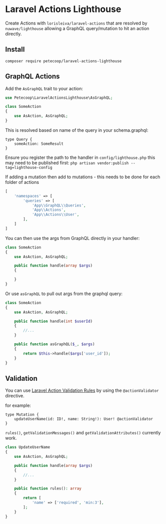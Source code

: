 # Laravel Actions Lighthouse

Create Actions with `lorisleiva/laravel-actions` that are resolved by `nuwave/lighthouse` allowing a GraphQL query/mutation to hit an action directly.

## Install

```
composer require petecoop/laravel-actions-lighthouse
```

## GraphQL Actions

Add the `AsGraphQL` trait to your action:

```php
use Petecoop\LaravelActionsLighthouse\AsGraphQL;

class SomeAction
{
    use AsAction, AsGraphQL;
}
```

This is resolved based on name of the query in your schema.graphql:

```gql
type Query {
    someAction: SomeResult
}
```

Ensure you register the path to the handler in `config/lighthouse.php` this may need to be published first: `php artisan vendor:publish --tag=lighthouse-config`

If adding a mutation then add to mutations - this needs to be done for each folder of actions
```php
[
    'namespaces' => [
        'queries' => [
            'App\\GraphQL\\Queries',
            'App\\Actions',
            'App\\Actions\\User',
        ],
    ]
]
```

You can then use the args from GraphQL directly in your handler:

```php
class SomeAction
{
    use AsAction, AsGraphQL;

    public function handle(array $args)
    {

    }
}
```

Or use `asGraphQL` to pull out args from the graphql query:

```php
class SomeAction
{
    use AsAction, AsGraphQL;

    public function handle(int $userId)
    {
        //...
    }

    public function asGraphQL($_, $args)
    {
        return $this->handle($args['user_id']);
    }
}
```

## Validation

You can use [Laravel Action Validation Rules](https://laravelactions.com/2.x/add-validation-to-controllers.html#adding-validation-rules) by using the `@actionValidator` directive.

for example:

```gql
type Mutation {
    updateUserName(id: ID!, name: String!): User! @actionValidator
}
```

`rules()`, `getValidationMessages()` and `getValidationAttributes()` currently work.

```php
class UpdateUserName
{
    use AsAction, AsGraphQL;

    public function handle(array $args)
    {
        //...
    }

    public function rules(): array
    {
        return [
            'name' => ['required', 'min:3'],
        ];
    }
}
```
